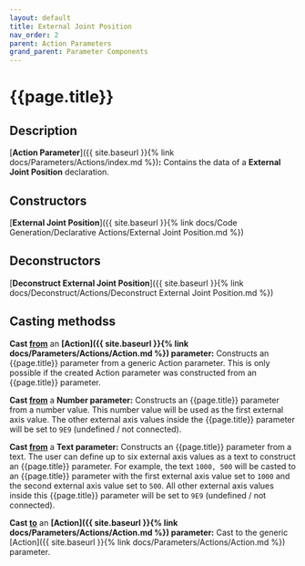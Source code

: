 ```yaml
---
layout: default
title: External Joint Position
nav_order: 2
parent: Action Parameters
grand_parent: Parameter Components
---
```


# **{{page.title}}**

## **Description**

[**Action Parameter**]({{ site.baseurl }}{% link docs/Parameters/Actions/index.md %})**:** 
Contains the data of a **External Joint Position** declaration. 

## **Constructors**

[**External Joint Position**]({{ site.baseurl }}{% link docs/Code Generation/Declarative Actions/External Joint Position.md %})

## **Deconstructors**

[**Deconstruct External Joint Position**]({{ site.baseurl }}{% link docs/Deconstruct/Actions/Deconstruct External Joint Position.md %})

## **Casting methods**s

**Cast <u>from</u>** an **[Action]({{ site.baseurl }}{% link docs/Parameters/Actions/Action.md %}) parameter:** Constructs an {{page.title}} parameter from a generic Action parameter. This is only possible if the created Action parameter was constructed from an {{page.title}} parameter.

**Cast <u>from</u>** a **Number parameter:** Constructs an {{page.title}} parameter from a number value. This number value will be used as the first external axis value. The other external axis values inside the {{page.title}} parameter will be set to `9E9` (undefined / not connected).

**Cast <u>from</u>** a **Text parameter:** Constructs an {{page.title}} parameter from a text. The user can define up to six external axis values as a text to construct an {{page.title}} parameter. For example, the text `1000, 500` will be casted to an {{page.title}} parameter with the first external axis value set to `1000` and the second external axis value set to `500`. All other external axis values inside this {{page.title}} parameter will be set to `9E9` (undefined / not connected). 

**Cast <u>to</u>** an **[Action]({{ site.baseurl }}{% link docs/Parameters/Actions/Action.md %}) parameter:** Cast to the generic [Action]({{ site.baseurl }}{% link docs/Parameters/Actions/Action.md %}) parameter. 